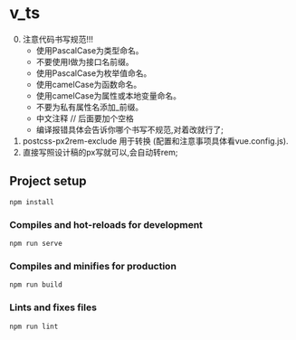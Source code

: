 # v_ts
0. 注意代码书写规范!!!
   + 使用PascalCase为类型命名。
   + 不要使用I做为接口名前缀。
   + 使用PascalCase为枚举值命名。
   + 使用camelCase为函数命名。
   + 使用camelCase为属性或本地变量命名。
   + 不要为私有属性名添加_前缀。
   + 中文注释 // 后面要加个空格
   + 编译报错具体会告诉你哪个书写不规范,对着改就行了;
1. postcss-px2rem-exclude 用于转换 (配置和注意事项具体看vue.config.js).
2. 直接写照设计稿的px写就可以,会自动转rem;



## Project setup
```
npm install
```

### Compiles and hot-reloads for development
```
npm run serve
```

### Compiles and minifies for production
```
npm run build
```

### Lints and fixes files
```
npm run lint
```
